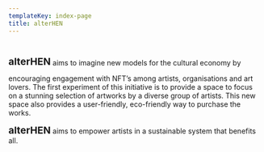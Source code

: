 ```yaml
---
templateKey: index-page
title: alterHEN
---
```

<h1 class="logo-text" style="font-size: 1.2rem; font-weight: bold; display: inline-block">alter<span>HEN</span></h1> aims to imagine new models for the cultural economy by encouraging engagement with NFT’s among artists, organisations and art lovers. The first experiment of this initiative is to provide a space to focus on a stunning selection of artworks by a diverse group of artists. This new space also provides a user-friendly, eco-friendly way to purchase the works.

<span class="logo-text" style="font-size: 1.2rem; font-weight: bold; display: inline-block">alter<span>HEN</span></span> aims to empower artists in a sustainable system that benefits all.